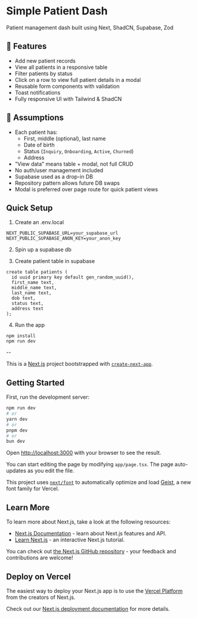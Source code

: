 # Simple Patient Dash
Patient management dash built using Next, ShadCN, Supabase, Zod

## 🚀 Features

- Add new patient records
- View all patients in a responsive table
- Filter patients by status
- Click on a row to view full patient details in a modal
- Reusable form components with validation
- Toast notifications 
- Fully responsive UI with Tailwind & ShadCN

## 🧠 Assumptions

- Each patient has:
  - First, middle (optional), last name
  - Date of birth
  - Status (`Inquiry`, `Onboarding`, `Active`, `Churned`)
  - Address
- "View data" means table + modal, not full CRUD
- No auth/user management included
- Supabase used as a drop-in DB 
- Repository pattern allows future DB swaps
- Modal is preferred over page route for quick patient views


## Quick Setup

1. Create an .env.local
```
NEXT_PUBLIC_SUPABASE_URL=your_supabase_url
NEXT_PUBLIC_SUPABASE_ANON_KEY=your_anon_key
```

2. Spin up a supabase db 

3. Create patient table in supabase
```
create table patients (
  id uuid primary key default gen_random_uuid(),
  first_name text,
  middle_name text,
  last_name text,
  dob text,
  status text,
  address text
);
```

4. Run the app
```
npm install
npm run dev
```
--

This is a [Next.js](https://nextjs.org) project bootstrapped with [`create-next-app`](https://nextjs.org/docs/app/api-reference/cli/create-next-app).

## Getting Started

First, run the development server:

```bash
npm run dev
# or
yarn dev
# or
pnpm dev
# or
bun dev
```

Open [http://localhost:3000](http://localhost:3000) with your browser to see the result.

You can start editing the page by modifying `app/page.tsx`. The page auto-updates as you edit the file.

This project uses [`next/font`](https://nextjs.org/docs/app/building-your-application/optimizing/fonts) to automatically optimize and load [Geist](https://vercel.com/font), a new font family for Vercel.

## Learn More

To learn more about Next.js, take a look at the following resources:

- [Next.js Documentation](https://nextjs.org/docs) - learn about Next.js features and API.
- [Learn Next.js](https://nextjs.org/learn) - an interactive Next.js tutorial.

You can check out [the Next.js GitHub repository](https://github.com/vercel/next.js) - your feedback and contributions are welcome!

## Deploy on Vercel

The easiest way to deploy your Next.js app is to use the [Vercel Platform](https://vercel.com/new?utm_medium=default-template&filter=next.js&utm_source=create-next-app&utm_campaign=create-next-app-readme) from the creators of Next.js.

Check out our [Next.js deployment documentation](https://nextjs.org/docs/app/building-your-application/deploying) for more details.
